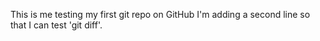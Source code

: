 This is me testing my first git repo on GitHub
I'm adding a second line so that I can test 'git diff'.
